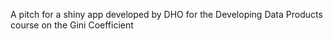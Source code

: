 A pitch for a shiny app developed by DHO for the Developing Data Products course on the Gini Coefficient
